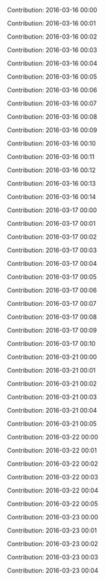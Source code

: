 Contribution: 2016-03-16 00:00

Contribution: 2016-03-16 00:01

Contribution: 2016-03-16 00:02

Contribution: 2016-03-16 00:03

Contribution: 2016-03-16 00:04

Contribution: 2016-03-16 00:05

Contribution: 2016-03-16 00:06

Contribution: 2016-03-16 00:07

Contribution: 2016-03-16 00:08

Contribution: 2016-03-16 00:09

Contribution: 2016-03-16 00:10

Contribution: 2016-03-16 00:11

Contribution: 2016-03-16 00:12

Contribution: 2016-03-16 00:13

Contribution: 2016-03-16 00:14

Contribution: 2016-03-17 00:00

Contribution: 2016-03-17 00:01

Contribution: 2016-03-17 00:02

Contribution: 2016-03-17 00:03

Contribution: 2016-03-17 00:04

Contribution: 2016-03-17 00:05

Contribution: 2016-03-17 00:06

Contribution: 2016-03-17 00:07

Contribution: 2016-03-17 00:08

Contribution: 2016-03-17 00:09

Contribution: 2016-03-17 00:10

Contribution: 2016-03-21 00:00

Contribution: 2016-03-21 00:01

Contribution: 2016-03-21 00:02

Contribution: 2016-03-21 00:03

Contribution: 2016-03-21 00:04

Contribution: 2016-03-21 00:05

Contribution: 2016-03-22 00:00

Contribution: 2016-03-22 00:01

Contribution: 2016-03-22 00:02

Contribution: 2016-03-22 00:03

Contribution: 2016-03-22 00:04

Contribution: 2016-03-22 00:05

Contribution: 2016-03-23 00:00

Contribution: 2016-03-23 00:01

Contribution: 2016-03-23 00:02

Contribution: 2016-03-23 00:03

Contribution: 2016-03-23 00:04

